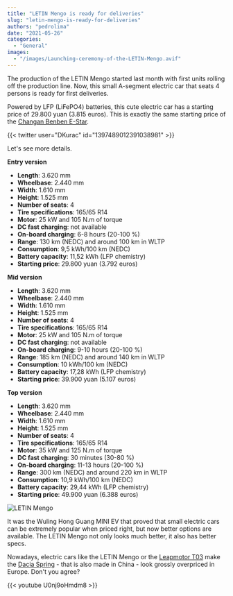 ```yaml
---
title: "LETIN Mengo is ready for deliveries"
slug: "letin-mengo-is-ready-for-deliveries"
authors: "pedrolima"
date: "2021-05-26"
categories:
  - "General"
images:
  - "/images/Launching-ceremony-of-the-LETIN-Mengo.avif"
---
```


The production of the LETIN Mengo started last month with first units rolling off the production line. Now, this small A-segment electric car that seats 4 persons is ready for first deliveries.

Powered by LFP (LiFePO4) batteries, this cute electric car has a starting price of 29.800 yuan (3.815 euros). This is exactly the same starting price of the [Changan Benben E-Star](/2021/05/20/changan-benben-e-star-gets-new-low-cost-edition/).

{{< twitter user="DKurac" id="1397489012391038981" >}}

Let's see more details.

**Entry version**

- **Length**: 3.620 mm
- **Wheelbase**: 2.440 mm
- **Width**: 1.610 mm
- **Height**: 1.525 mm
- **Number of seats**: 4
- **Tire specifications**: 165/65 R14
- **Motor**: 25 kW and 105 N.m of torque
- **DC fast charging**: not available
- **On-board charging**: 6-8 hours (20-100 %)
- **Range**: 130 km (NEDC) and around 100 km in WLTP
- **Consumption**: 9,5 kWh/100 km (NEDC)
- **Battery capacity**: 11,52 kWh (LFP chemistry)
- **Starting price**: 29.800 yuan (3.792 euros)

**Mid version**

- **Length**: 3.620 mm
- **Wheelbase**: 2.440 mm
- **Width**: 1.610 mm
- **Height**: 1.525 mm
- **Number of seats**: 4
- **Tire specifications**: 165/65 R14
- **Motor**: 25 kW and 105 N.m of torque
- **DC fast charging**: not available
- **On-board charging**: 9-10 hours (20-100 %)
- **Range**: 185 km (NEDC) and around 140 km in WLTP
- **Consumption**: 10 kWh/100 km (NEDC)
- **Battery capacity**: 17,28 kWh (LFP chemistry)
- **Starting price**: 39.900 yuan (5.107 euros)

**Top version**

- **Length**: 3.620 mm
- **Wheelbase**: 2.440 mm
- **Width**: 1.610 mm
- **Height**: 1.525 mm
- **Number of seats**: 4
- **Tire specifications**: 165/65 R14
- **Motor**: 35 kW and 125 N.m of torque
- **DC fast charging**: 30 minutes (30-80 %)
- **On-board charging**: 11-13 hours (20-100 %)
- **Range**: 300 km (NEDC) and around 220 km in WLTP
- **Consumption**: 10,9 kWh/100 km (NEDC)
- **Battery capacity**: 29,44 kWh (LFP chemistry)
- **Starting price**: 49.900 yuan (6.388 euros)

![LETIN Mengo](images/LETIN-Mengo.avif)

It was the Wuling Hong Guang MINI EV that proved that small electric cars can be extremely popular when priced right, but now better options are available. The LETIN Mengo not only looks much better, it also has better specs.

Nowadays, electric cars like the LETIN Mengo or the [Leapmotor T03](/2021/05/14/leapmotor-t03-gets-cheaper-with-lfp-battery/) make the [Dacia Spring](/2021/03/11/dacia-spring-has-its-price-revealed-in-france/) - that is also made in China - look grossly overpriced in Europe. Don't you agree?

{{< youtube U0nj9oHmdm8 >}}
